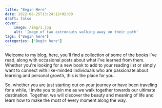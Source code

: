 ```yaml
---
title: "Begin Here"
date: 2022-08-25T13:24:12+02:00
draft: false
cover:
    image: /img/1.jpg
    alt: 'Image of two astronauts walking away on their path'
tags: ["Begin here"]
categories: ["Begin here"]
---
```


Welcome to my blog, here, you'll find a collection of some of the books I've read, along with occasional posts about what I've learned from them. Whether you're looking for a new book to add to your reading list or simply want to connect with like-minded individuals who are passionate about learning and personal growth, this is the place for you.

So, whether you are just starting out on your journey or have been traveling for a while, I invite you to join me as we walk together towards our ultimate destination. Together, we will discover the beauty and meaning of life and learn how to make the most of every moment along the way.


